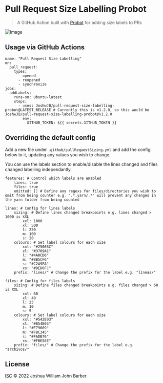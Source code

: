 # Pull Request Size Labelling Probot

> A GitHub Action built with [Probot](https://github.com/probot/probot) for adding size labels to PRs

![image](https://user-images.githubusercontent.com/15612025/211660283-0bdc2226-9628-4237-a718-772cbc44ace6.png)

## Usage via GitHub Actions

```
name: "Pull Request Size Labelling"
on:
  pull_request:
    types:
      - opened
      - reopened
      - synchronize
jobs:
  addLabels:
    runs-on: ubuntu-latest
    steps:
      - uses: JoshwJB/pull-request-size-labelling-probot@LATEST_RELEASE # Currently this is v1.2.0, so this would be JoshwJB/pull-request-size-labelling-probot@v1.2.0
        env:
          GITHUB_TOKEN: ${{ secrets.GITHUB_TOKEN }}
```

## Overriding the default config

Add a new file under `.github/pullRequestSizing.yml` and add the config below to it, updating any values you wish to change.

You can use the labels section to enable/disable the lines changed and files changed labelling independantly.

```
features: # Control which labels are enabled
    lines: true
    files: true
    omitted: [] # Define any regexs for files/directories you wish to omit from being counter e.g. ".*.yarn/.*" will prevent any changes in the yarn folder from being counted

lines: # Config for lines labels
    sizing: # Define lines changed breakpoints e.g. lines changed > 1000 is XXL
        xxl: 1000
        xl: 500
        l: 250
        m: 100
        s: 20
    colours: # Set label colours for each size
        xxl: "#25066C"
        xl: "#3709A1"
        l: "#4A0CD6"
        m: "#8B5CF6"
        s: "#C2A9FA"
        xs: "#DED0FC"
    prefix: "lines/" # Change the prefix for the label e.g. "líneas/"

files: # Config for files labels
    sizing: # Define files changed breakpoints e.g. files changed > 60 is XXL
        xxl: 60
        xl: 40
        l: 25
        m: 10
        s: 5
    colours: # Set label colours for each size
        xxl: "#542E03"
        xl: "#854E05"
        l: "#E79609"
        m: "#F8C345"
        s: "#FADB76"
        xs: "#FBE58E"
    prefix: "files/" # Change the prefix for the label e.g. "archivos/"
```

## License

[ISC](LICENSE) © 2022 Joshua William John Barber
